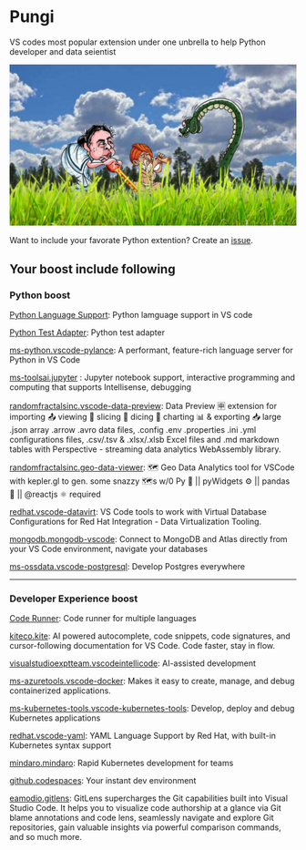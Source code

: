 # Pungi
VS codes most popular extension under one unbrella to help Python developer and data seientist

![Pungi](assets/pungi.png)


Want to include your favorate Python extention? Create an [issue](https://github.com/ravioshankar/pungi/issues).

## Your boost include following

### Python boost
[Python Language Support](https://marketplace.visualstudio.com/items?itemName=ms-python.python): Python lamguage support in VS code

[Python Test Adapter](https://marketplace.visualstudio.com/items?itemName=littlefoxteam.vscode-python-test-adapter): Python test adapter

[ms-python.vscode-pylance](https://marketplace.visualstudio.com/items?itemName=ms-python.vscode-pylance): A performant, feature-rich language server for Python in VS Code

[ms-toolsai.jupyter](https://marketplace.visualstudio.com/items?itemName=ms-toolsai.jupyter) : Jupyter notebook support, interactive programming and computing that supports Intellisense, debugging

[randomfractalsinc.vscode-data-preview](https://marketplace.visualstudio.com/items?itemName=randomfractalsinc.vscode-data-preview): Data Preview 🈸 extension for importing 📤 viewing 🔎 slicing 🔪 dicing 🎲 charting 📊 & exporting 📥 large .json array .arrow .avro data files, .config .env .properties .ini .yml configurations files, .csv/.tsv & .xlsx/.xlsb Excel files and .md markdown tables with Perspective - streaming data analytics WebAssembly library.

[randomfractalsinc.geo-data-viewer](https://marketplace.visualstudio.com/items?itemName=randomfractalsinc.geo-data-viewer): 🗺️ Geo Data Analytics tool for VSCode with kepler.gl to gen. some snazzy 🗺️s w/0 Py 🐍 || pyWidgets ⚙️ || pandas 🐼 || @reactjs ⚛️ required

[redhat.vscode-datavirt](https://marketplace.visualstudio.com/items?itemName=redhat.vscode-datavirt): VS Code tools to work with Virtual Database Configurations for Red Hat Integration - Data Virtualization Tooling.

[mongodb.mongodb-vscode](https://marketplace.visualstudio.com/items?itemName=mongodb.mongodb-vscode): Connect to MongoDB and Atlas directly from your VS Code environment, navigate your databases

[ms-ossdata.vscode-postgresql](https://marketplace.visualstudio.com/items?itemName=ms-ossdata.vscode-postgresql): Develop Postgres everywhere

---
### Developer Experience boost

[Code Runner](https://marketplace.visualstudio.com/items?itemName=formulahendry.code-runner): Code runner for multiple languages

[kiteco.kite](https://marketplace.visualstudio.com/items?itemName=kiteco.kite): AI powered autocomplete, code snippets, code signatures, and cursor-following documentation for VS Code. Code faster, stay in flow.

[visualstudioexptteam.vscodeintellicode](https://marketplace.visualstudio.com/items?itemName=visualstudioexptteam.vscodeintellicode): AI-assisted development

[ms-azuretools.vscode-docker](https://marketplace.visualstudio.com/items?itemName=ms-azuretools.vscode-docker): Makes it easy to create, manage, and debug containerized applications.

[ms-kubernetes-tools.vscode-kubernetes-tools](https://marketplace.visualstudio.com/items?itemName=ms-kubernetes-tools.vscode-kubernetes-tools): Develop, deploy and debug Kubernetes applications

[redhat.vscode-yaml](https://marketplace.visualstudio.com/items?itemName=redhat.vscode-yaml): YAML Language Support by Red Hat, with built-in Kubernetes syntax support

[mindaro.mindaro](https://marketplace.visualstudio.com/items?itemName=mindaro.mindaro): Rapid Kubernetes development for teams

[github.codespaces](https://marketplace.visualstudio.com/items?itemName=github.codespaces): Your instant dev environment

[eamodio.gitlens](https://marketplace.visualstudio.com/items?itemName=eamodio.gitlens): GitLens supercharges the Git capabilities built into Visual Studio Code. It helps you to visualize code authorship at a glance via Git blame annotations and code lens, seamlessly navigate and explore Git repositories, gain valuable insights via powerful comparison commands, and so much more.